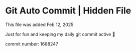 # Git Auto Commit | Hidden File

This file was added Feb 12, 2025

Just for fun and keeping my daily git commit active 🤪

commit number: 1688247
